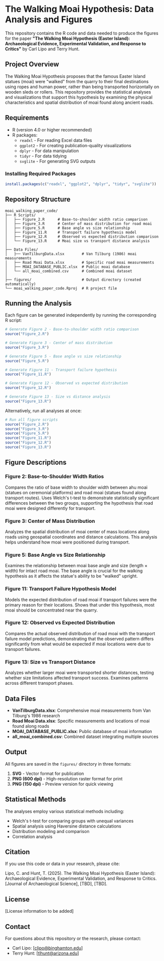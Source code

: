 # The Walking Moai Hypothesis: Data Analysis and Figures

This repository contains the R code and data needed to produce the figures for the paper **"The Walking Moai Hypothesis (Easter Island): Archaeological Evidence, Experimental Validation, and Response to Critics"** by Carl Lipo and Terry Hunt.

## Project Overview

The Walking Moai Hypothesis proposes that the famous Easter Island statues (moai) were "walked" from the quarry to their final destinations using ropes and human power, rather than being transported horizontally on wooden sleds or rollers. This repository provides the statistical analyses and visualizations that support this hypothesis by examining the physical characteristics and spatial distribution of moai found along ancient roads.

## Requirements

- R (version 4.0 or higher recommended)
- R packages:
  - `readxl` - For reading Excel data files
  - `ggplot2` - For creating publication-quality visualizations
  - `dplyr` - For data manipulation
  - `tidyr` - For data tidying
  - `svglite` - For generating SVG outputs

### Installing Required Packages

```r
install.packages(c("readxl", "ggplot2", "dplyr", "tidyr", "svglite"))
```

## Repository Structure

```
moai_walking_paper_code/
├── R Scripts/
│   ├── Figure_2.R      # Base-to-shoulder width ratio comparison
│   ├── Figure_3.R      # Center of mass distribution for road moai
│   ├── Figure_5.R      # Base angle vs size relationship
│   ├── Figure_11.R     # Transport failure hypothesis model
│   ├── Figure_12.R     # Observed vs expected distribution comparison
│   └── Figure_13.R     # Moai size vs transport distance analysis
│
├── Data Files/
│   ├── VanTilburgData.xlsx        # Van Tilburg (1986) moai measurements
│   ├── Road Moai Data.xlsx        # Specific road moai measurements
│   ├── MOAI_DATABASE_PUBLIC.xlsx  # Public moai database
│   └── all_moai_combined.csv      # Combined moai dataset
│
├── figures/                       # Output directory (created automatically)
└── moai_walking_paper_code.Rproj  # R project file
```

## Running the Analysis

Each figure can be generated independently by running the corresponding R script:

```r
# Generate Figure 2 - Base-to-shoulder width ratio comparison
source("Figure_2.R")

# Generate Figure 3 - Center of mass distribution
source("Figure_3.R")

# Generate Figure 5 - Base angle vs size relationship
source("Figure_5.R")

# Generate Figure 11 - Transport failure hypothesis
source("Figure_11.R")

# Generate Figure 12 - Observed vs expected distribution
source("Figure_12.R")

# Generate Figure 13 - Size vs distance analysis
source("Figure_13.R")
```

Alternatively, run all analyses at once:

```r
# Run all figure scripts
source("Figure_2.R")
source("Figure_3.R")
source("Figure_5.R")
source("Figure_11.R")
source("Figure_12.R")
source("Figure_13.R")
```

## Figure Descriptions

### Figure 2: Base-to-Shoulder Width Ratios
Compares the ratio of base width to shoulder width between ahu moai (statues on ceremonial platforms) and road moai (statues found along transport routes). Uses Welch's t-test to demonstrate statistically significant differences between the two groups, supporting the hypothesis that road moai were designed differently for transport.

### Figure 3: Center of Mass Distribution
Analyzes the spatial distribution of moai center of mass locations along roads using geospatial coordinates and distance calculations. This analysis helps understand how moai were positioned during transport.

### Figure 5: Base Angle vs Size Relationship
Examines the relationship between moai base angle and size (length × width) for intact road moai. The base angle is crucial for the walking hypothesis as it affects the statue's ability to be "walked" upright.

### Figure 11: Transport Failure Hypothesis Model
Models the expected distribution of road moai if transport failures were the primary reason for their locations. Shows that under this hypothesis, most moai should be concentrated near the quarry.

### Figure 12: Observed vs Expected Distribution
Compares the actual observed distribution of road moai with the transport failure model predictions, demonstrating that the observed pattern differs significantly from what would be expected if moai locations were due to transport failures.

### Figure 13: Size vs Transport Distance
Analyzes whether larger moai were transported shorter distances, testing whether size limitations affected transport success. Examines patterns across different transport phases.

## Data Files

- **VanTilburgData.xlsx**: Comprehensive moai measurements from Van Tilburg's 1986 research
- **Road Moai Data.xlsx**: Specific measurements and locations of moai found along roads
- **MOAI_DATABASE_PUBLIC.xlsx**: Public database of moai information
- **all_moai_combined.csv**: Combined dataset integrating multiple sources

## Output

All figures are saved in the `figures/` directory in three formats:
1. **SVG** - Vector format for publication
2. **PNG (600 dpi)** - High-resolution raster format for print
3. **PNG (150 dpi)** - Preview version for quick viewing

## Statistical Methods

The analyses employ various statistical methods including:
- Welch's t-test for comparing groups with unequal variances
- Spatial analysis using Haversine distance calculations
- Distribution modeling and comparison
- Correlation analysis

## Citation

If you use this code or data in your research, please cite:

Lipo, C. and Hunt, T. (2025). The Walking Moai Hypothesis (Easter Island): Archaeological Evidence, Experimental Validation, and Response to Critics. [Journal of Archaeological Science], [TBD], [TBD].

## License

[License information to be added]

## Contact

For questions about this repository or the research, please contact:
- Carl Lipo: [clipo@binghamton.edu]
- Terry Hunt: [tlhunt@arizona.edu]

